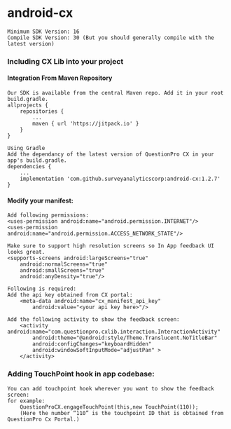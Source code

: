 # android-cx
	Minimum SDK Version: 16
	Compile SDK Version: 30 (But you should generally compile with the latest version)

### Including CX Lib into your project

#### Integration From Maven Repository
	Our SDK is available from the central Maven repo. Add it in your root build.gradle.
	allprojects {
		repositories {
			...
			maven { url 'https://jitpack.io' }
		}
	}

	Using Gradle
	Add the dependancy of the latest version of QuestionPro CX in your app's build.gradle. 
	dependencies {
		...
		implementation 'com.github.surveyanalyticscorp:android-cx:1.2.7'
	}


#### Modify your manifest: 

	Add following permissions:
  	<uses-permission android:name="android.permission.INTERNET"/>
  	<uses-permission android:name="android.permission.ACCESS_NETWORK_STATE"/>

	Make sure to support high resolution screens so In App feedback UI looks great. 
  	<supports-screens android:largeScreens="true" 
  		android:normalScreens="true"
  		android:smallScreens="true"
		android:anyDensity="true"/>

	Following is required:
	Add the api key obtained from CX portal:
		<meta-data android:name="cx_manifest_api_key"
   			android:value="<your api key here>"/>

	Add the following activity to show the feedback screen:
		<activity android:name="com.questionpro.cxlib.interaction.InteractionActivity"
  	 		android:theme="@android:style/Theme.Translucent.NoTitleBar"
  	 		android:configChanges="keyboardHidden"
   			android:windowSoftInputMode="adjustPan" >
		</activity>

### Adding TouchPoint hook in app codebase:
	You can add touchpoint hook wherever you want to show the feedback screen:
	for example:
		QuestionProCX.engageTouchPoint(this,new TouchPoint(110));
		(Here the number “110” is the touchpoint ID that is obtained from QuestionPro Cx Portal.)



